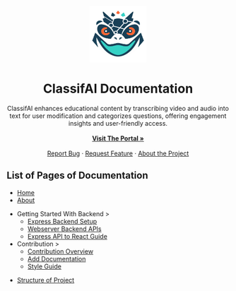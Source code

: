 <a name="readme-top"></a>

<!-- PROJECT LOGO -->
<br />
<div align="center">
  <a href="https://github.com/TCU-Instructional-AI/classifAI">
    <img src="images/logo.png" alt="Logo" width="128" height="128">
  </a>

<h1 align="center">ClassifAI Documentation</h2>

  <p align="center">
    ClassifAI enhances educational content by transcribing video and audio into text for user modification and categorizes questions, offering engagement insights and user-friendly access.<br>
    <br />
    <a href="https://github.com/TCU-Instructional-AI/classifAI"><strong>Visit The Portal »</strong></a>
    <br />
    <br />
    <a href="https://github.com/TCU-Instructional-AI/classifAI/issues">Report Bug</a>
    ·
    <a href="https://github.com/TCU-Instructional-AI/classifAI/issues">Request Feature</a>
    ·
    <a href="https://github.com/TCU-Instructional-AI/classifAI/issues">About the Project</a>
    
  </p>
</div>


## List of Pages of Documentation

* [Home](index.md)
* [About](about.md)
- Getting Started With Backend >
    - [Express Backend Setup](getting_started/express.md)
    - [Webserver Backend APIs](getting_started/express_api.md)
    - [Express API to React Guide](getting_started/express_api_react.md)
- Contribution > 
    - [Contribution Overview](contribution/contributing.md)
    - [Add Documentation](contribution/editing_docs.md)
    - [Style Guide](contribution/style_guide.md)
* [Structure of Project](structure.md)